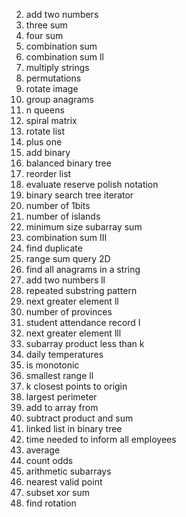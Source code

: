 2. add two numbers
15. three sum
18. four sum
39. combination sum
40. combination sum ll
43. multiply strings
46. permutations
48. rotate image
49. group anagrams
51. n queens
54. spiral matrix
61. rotate list
66. plus one
67. add binary
110. balanced binary tree
143. reorder list
150. evaluate reserve polish notation
173. binary search tree iterator
191. number of 1bits
200. number of islands
209. minimum size subarray sum
216. combination sum III
287. find duplicate
304. range sum query 2D
438. find all anagrams in a string
445. add two numbers ll
459. repeated substring pattern
503. next greater element ll
547. number of provinces
551. student attendance record I
556. next greater element lll
713. subarray product less than k
739. daily temperatures
896. is monotonic
910. smallest range ll
973. k closest points to origin
976. largest perimeter
989. add to array from
1281. subtract product and sum
1367. linked list in binary tree
1376. time needed to inform all employees
1491. average
1523. count odds
1630. arithmetic subarrays
1779. nearest valid point
1863. subset xor sum
1886. find rotation
